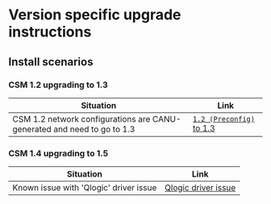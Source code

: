 <!-- markdownlint-disable MD013 -->

# Version specific upgrade instructions

## Install scenarios

### CSM 1.2 upgrading to 1.3

| Situation                                                               | Link                                              |
|-------------------------------------------------------------------------|---------------------------------------------------|
| CSM 1.2 network configurations are CANU-generated and need to go to 1.3 | [`1.2 (Preconfig)` to 1.3](1.2_to_1.3_upgrade.md) |

### CSM 1.4 upgrading to 1.5

| Situation                            | Link                                                                             |
|--------------------------------------|----------------------------------------------------------------------------------|
| Known issue with 'Qlogic' driver issue | [Qlogic driver issue](../../../troubleshooting/known_issues/qlogic_driver_crash.md) |
